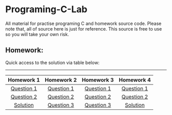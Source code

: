# Programing-C-Lab
All material for practise programing C and homework source code. Please note that, all of source here is just for reference. This source is free to use so you will take your own risk. 

## Homework: 
Quick access to the solution via table below: 
____
| Homework 1    | Homework 2    | Homework 3  | Homework 4  |
|:-------------:|:-------------:|:-----------:|:-----------:|
| [Question 1](homework-1/question1.c) | [Question 1](homework-2/question1.c) | [Question 1](homework-3/question1.c) | [Question 1](homework-4/question1.c)            |
| [Question 2](homework-1/question2.c) | [Question 2](homework-2/question2.c) | [Question 2](homework-3/question2.c) | [Question 2](homework-4/question2.c)            |
| [Solution](homework-1/solution.c)    | [Question 3](homework-2/question3.c) | [Question 3](homework-3/question3.c) | [Solution](homework-4/solution.c)               |

